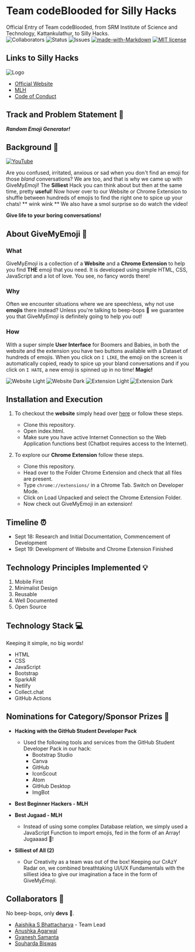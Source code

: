 # Team codeBlooded for Silly Hacks

Official Entry of Team codeBlooded, from SRM Institute of Science and Technology, Kattankulathur, to Silly Hacks. <br>
![Collaborators](https://img.shields.io/badge/collaborators-4-red)
![Status](https://img.shields.io/badge/status-working-orange)
![Issues](https://img.shields.io/badge/issues-0-blue)
[![made-with-Markdown](https://img.shields.io/badge/Made%20with-Markdown-1f425f.svg)](http://commonmark.org)
[![MIT license](https://img.shields.io/badge/License-MIT-blue.svg)](https://lbesson.mit-license.org/) 

## Links to Silly Hacks

![Logo](repository-assets/cover.svg)
- [Official Website](https://slillyhacks.online/)
- [MLH](https://mlh.sillyhacks.com/)
- [Code of Conduct](https://static.mlh.io/docs/mlh-code-of-conduct.pdf?fbclid=IwAR2vbP-bruJ_ZyL9D0bamJ-15OxadEtm0tv4l1EYBBkNnJ5-6XoUe0Zd2ZE)


## Track and Problem Statement 🚧

***Random Emoji Generator!***

## Background 📖

[![YouTube](https://img.youtube.com/vi/R4qiiiLgE0U/0.jpg)](https://www.youtube.com/watch?v=R4qiiiLgE0U)


Are you confused, irritated, anxious or sad when you don't find an emoji for those *bland* conversations? We are too, and that is why we came up with GiveMy*Emoji*! The **Silliest** Hack you can think about but then at the same time, pretty **useful**! Now hover over to our Website or Chrome Extension to shuffle between hundreds of emojis to find the right one to spice up your chats! ** wink wink ** We also have a smol surprise so do watch the video!

**Give life to your boring conversations!**

## About GiveMyEmoji 🔧
### What
GiveMy*Emoji* is a collection of a **Website** and a **Chrome Extension** to help you find **THE** emoji that you need. It is developed using simple HTML, CSS, JavaScript and a lot of love. You see, no fancy words there!

### Why
Often we encounter situations where we are speechless, why not use **emojis** there instead? Unless you're talking to beep-bops 🤖 we guarantee you that GiveMy*Emoji* is definitely going to help you out!

### How
With a super simple **User Interface** for Boomers and Babies, in both the website and the extension you have two buttons available with a Dataset of hundreds of emojis. When you click on `I LIKE`, the emoji on the screen is automatically copied, ready to spice up your bland conversations and if you click on `I HATE`, a new emoji is spinned up in no time! **Magic!**
  
![Website Light](repository-assets/1.png)
![Website Dark](repository-assets/2.png)
![Extension Light](repository-assets/3.png)
![Extension Dark](repository-assets/4.png)

## Installation and Execution

1. To checkout the **website** simply head over [here](https://givemyemoji.netlify.app) or follow these steps.
   - Clone this repository.
   - Open index.html.
   - Make sure you have active Internet Connection so the Web Application functions best (Chatbot requires access to the Internet).

2. To explore our **Chrome Extension** follow these steps.
   - Clone this repository.
   - Head over to the Folder Chrome Extension and check that all files are present.
   - Type `chrome://extensions/` in a Chrome Tab. Switch on Developer Mode.
   - Click on Load Unpacked and select the Chrome Extension Folder.
   - Now check out GiveMyEmoji in an extension!

## Timeline ⏰

- Sept 18: Research and Initial Documentation, Commencement of Development
- Sept 19: Development of Website and Chrome Extension Finished

## Technology Principles Implemented 💡

1. Mobile First
2. Minimalist Design
3. Reusable
4. Well Documented
5. Open Source

## Technology Stack 💻

Keeping it simple, no big words!
- HTML
- CSS
- JavaScript
- Bootstrap
- SparkAR
- Netlify
- Collect.chat
- GitHub Actions

## Nominations for Category/Sponsor Prizes 🤝

 - **Hacking with the GitHub Student Developer Pack**
   - Used the following tools and services from the GitHub Student Developer Pack in our hack:
     - Bootstrap Studio
     - Canva
     - GitHub
     - IconScout
     - Atom
     - GitHub Desktop
     - ImgBot

 - **Best Beginner Hackers - MLH**
 - **Best Jugaad - MLH**
    - Instead of using some complex Database relation, we simply used a JavaScript Function to import emojis, fed in the form of an Array! Jugaaaad 💯!
 - **Silliest of All (2)**
    - Our Creativity as a team was out of the box! Keeping our CrAzY Radar on, we combined breathtaking UI/UX Fundamentals with the silliest idea to give our imagination a face in the form of GiveMy*Emoji*.

## Collaborators 🤖

No beep-bops, only **devs** 💖.
- [Aaishika S Bhattacharya](https://www.github.com/aaishikasb) - Team Lead
- [Anushka Agarwal](https://www.github.com/anushka17agarwal)
- [Gyanesh Samanta](https://www.github.com/Gyanesh-Samanta-123)
- [Souharda Biswas](https://www.github.com/TheSouharda)

